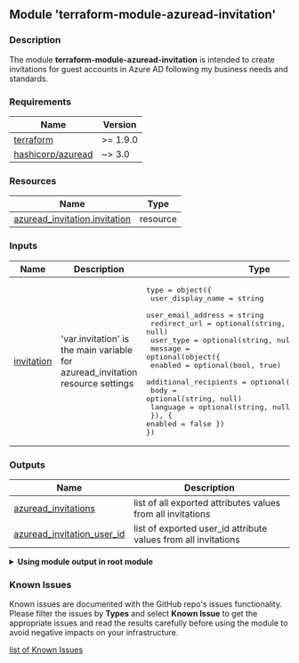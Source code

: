 ## Module 'terraform-module-azuread-invitation'

### Description

The module **terraform-module-azuread-invitation** is intended to create invitations for guest accounts in Azure AD following my business needs and standards.

### Requirements

| Name | Version |
|------|---------|
| <a name="requirement_terraform"></a> [terraform](#requirement\_terraform) | >= 1.9.0 |
| <a name="requirement_azuread"></a> [hashicorp\/azuread](#requirement\_azuread) | ~> 3.0 |

### Resources

| Name | Type |
|------|------|
| [azuread_invitation.invitation](https://registry.terraform.io/providers/hashicorp/azuread/latest/docs/resources/invitation) | resource |

### Inputs

| Name | Description | Type | Default | Required |
|------|-------------|------|---------|:--------:|
| <a name="input_invitation"></a> [invitation](#input\_invitation) | 'var.invitation' is the main variable for azuread_invitation resource settings | <pre>type        = object({<br>  user_display_name   = string<br>  user_email_address  = string<br>  redirect_url        = optional(string, null)<br>  user_type           = optional(string, null)<br>  message             = optional(object({<br>    enabled               = optional(bool, true)<br>    additional_recipients = optional(list(string), null)<br>    body                  = optional(string, null)<br>    language              = optional(string, null)<br>  }), { enabled = false })<br>})<br></pre> | none | yes |

### Outputs

| Name | Description |
|------|-------------|
| <a name="output_azuread_invitations"></a> [azuread\_invitations](#output\_azuread\_invitations) | list of all exported attributes values from all invitations |
| <a name="output_azuread_invitation_user_id"></a> [azuread\_invitation\_user\_id](#output\_azuread\_invitation\_user\_id) | list of exported user_id attribute values from all invitations |

<details>
<summary><b>Using module output in root module</b></summary>

##### Examples

Output - IDs of all groups using 'azuread_invitation_user_id' output:

```
output "azuread_invitation_all_user_ids" {
    value = toset([
        for user_id in module.azuread_invitation :user_id.azuread_invitation_user_id
    ])
}
```

Output - ID of a single specified group using 'azuread_invitation_user_id' output:

```
output "azuread_invitation_user_id_1" {
    value = module.azuread_invitation["<i>&lt;Terraform-Resource-Name&gt;</i>"].azuread_invitation_user_id
}
```
</details>

### Known Issues

Known issues are documented with the GitHub repo's issues functionality. Please filter the issues by **Types** and select **Known Issue** to get the appropriate issues and read the results carefully before using the module to avoid negative impacts on your infrastructure.  
  
<a name="known_issues"></a> [list of Known Issues](https://github.com/uplink-systems/terraform-module-azuread-invitation/issues?q=type%3A%22known%20issue%22)
